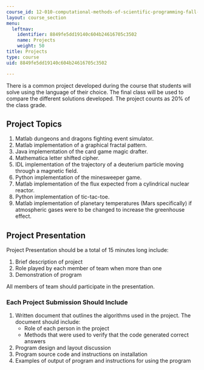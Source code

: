 ```yaml
---
course_id: 12-010-computational-methods-of-scientific-programming-fall-2011
layout: course_section
menu:
  leftnav:
    identifier: 8849fe5dd19140c604b24616705c3502
    name: Projects
    weight: 50
title: Projects
type: course
uid: 8849fe5dd19140c604b24616705c3502

---
```


There is a common project developed during the course that students will solve using the language of their choice. The final class will be used to compare the different solutions developed. The project counts as 20% of the class grade.

Project Topics
--------------

1.  Matlab dungeons and dragons fighting event simulator.
2.  Matlab implementation of a graphical fractal pattern.
3.  Java implementation of the card game magic drafter.
4.  Mathematica letter shifted cipher.
5.  IDL implementation of the trajectory of a deuterium particle moving through a magnetic field.
6.  Python implementation of the minesweeper game.
7.  Matlab implementation of the flux expected from a cylindrical nuclear reactor.
8.  Python implementation of tic-tac-toe.
9.  Matlab implementation of planetary temperatures (Mars specifically) if atmospheric gases were to be changed to increase the greenhouse effect.

Project Presentation
--------------------

Project Presentation should be a total of 15 minutes long include:

1.  Brief description of project
2.  Role played by each member of team when more than one
3.  Demonstration of program

All members of team should participate in the presentation.

### Each Project Submission Should Include

1.  Written document that outlines the algorithms used in the project. The document should include:
    *   Role of each person in the project
    *   Methods that were used to verify that the code generated correct answers
2.  Program design and layout discussion
3.  Program source code and instructions on installation
4.  Examples of output of program and instructions for using the program